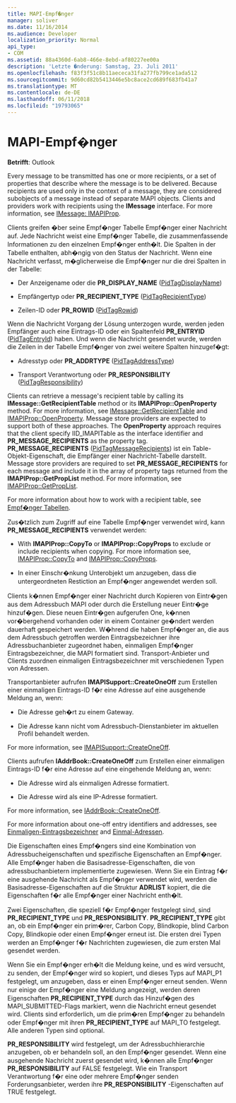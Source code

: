 ```yaml
---
title: MAPI-Empf�nger
manager: soliver
ms.date: 11/16/2014
ms.audience: Developer
localization_priority: Normal
api_type:
- COM
ms.assetid: 88a4360d-6ab8-466e-8ebd-af80227ee00a
description: 'Letzte �nderung: Samstag, 23. Juli 2011'
ms.openlocfilehash: f83f3f51c8b11aececa31fa277fb799ce1ada512
ms.sourcegitcommit: 9d60cd82b5413446e5bc8ace2cd689f683fb41a7
ms.translationtype: MT
ms.contentlocale: de-DE
ms.lasthandoff: 06/11/2018
ms.locfileid: "19793065"
---
```

# <a name="mapi-recipients"></a>MAPI-Empf�nger

  
  
**Betrifft**: Outlook 
  
Every message to be transmitted has one or more recipients, or a set of properties that describe where the message is to be delivered. Because recipients are used only in the context of a message, they are considered subobjects of a message instead of separate MAPI objects. Clients and providers work with recipients using the **IMessage** interface. For more information, see [IMessage: IMAPIProp](imessageimapiprop.md).
  
Clients greifen �ber seine Empf�nger Tabelle Empf�nger einer Nachricht auf. Jede Nachricht weist eine Empf�nger Tabelle, die zusammenfassende Informationen zu den einzelnen Empf�nger enth�lt. Die Spalten in der Tabelle enthalten, abh�ngig von den Status der Nachricht. Wenn eine Nachricht verfasst, m�glicherweise die Empf�nger nur die drei Spalten in der Tabelle:
  
- Der Anzeigename oder die **PR_DISPLAY_NAME** ([PidTagDisplayName](pidtagdisplayname-canonical-property.md))
    
- Empfängertyp oder **PR_RECIPIENT_TYPE** ([PidTagRecipientType](pidtagrecipienttype-canonical-property.md))
    
- Zeilen-ID oder **PR_ROWID** ([PidTagRowid](pidtagrowid-canonical-property.md))
    
Wenn die Nachricht Vorgang der Lösung unterzogen wurde, werden jeden Empfänger auch eine Eintrags-ID oder ein Spaltenfeld **PR_ENTRYID** ([PidTagEntryId](pidtagentryid-canonical-property.md)) haben. Und wenn die Nachricht gesendet wurde, werden die Zeilen in der Tabelle Empf�nger von zwei weitere Spalten hinzugef�gt:
  
- Adresstyp oder **PR_ADDRTYPE** ([PidTagAddressType](pidtagaddresstype-canonical-property.md))
    
- Transport Verantwortung oder **PR_RESPONSIBILITY** ([PidTagResponsibility](pidtagresponsibility-canonical-property.md))
    
Clients can retrieve a message's recipient table by calling its **IMessage::GetRecipientTable** method or its **IMAPIProp::OpenProperty** method. For more information, see [IMessage::GetRecipientTable](imessage-getrecipienttable.md) and [IMAPIProp::OpenProperty](imapiprop-openproperty.md). Message store providers are expected to support both of these approaches. The **OpenProperty** approach requires that the client specify IID_IMAPITable as the interface identifier and **PR_MESSAGE_RECIPIENTS** as the property tag. **PR_MESSAGE_RECIPIENTS** ([PidTagMessageRecipients](pidtagmessagerecipients-canonical-property.md)) ist ein Table-Objekt-Eigenschaft, die Empfänger einer Nachricht-Tabelle darstellt. Message store providers are required to set **PR_MESSAGE_RECIPIENTS** for each message and include it in the array of property tags returned from the **IMAPIProp::GetPropList** method. For more information, see [IMAPIProp::GetPropList](imapiprop-getproplist.md).
  
For more information about how to work with a recipient table, see [Empf�nger Tabellen](recipient-tables.md).
  
Zus�tzlich zum Zugriff auf eine Tabelle Empf�nger verwendet wird, kann **PR_MESSAGE_RECIPIENTS** verwendet werden: 
  
- With **IMAPIProp::CopyTo** or **IMAPIProp::CopyProps** to exclude or include recipients when copying. For more information see, [IMAPIProp::CopyTo](imapiprop-copyto.md) and [IMAPIProp::CopyProps](imapiprop-copyprops.md).
    
- In einer Einschr�nkung Unterobjekt um anzugeben, dass die untergeordneten Restiction an Empf�nger angewendet werden soll.
    
Clients k�nnen Empf�nger einer Nachricht durch Kopieren von Eintr�gen aus dem Adressbuch MAPI oder durch die Erstellung neuer Eintr�ge hinzuf�gen. Diese neuen Eintr�gen aufgerufen One, k�nnen vor�bergehend vorhanden oder in einem Container ge�ndert werden dauerhaft gespeichert werden. W�hrend die haben Empf�nger an, die aus dem Adressbuch getroffen werden Eintragsbezeichner ihre Adressbuchanbieter zugeordnet haben, einmaligen Empf�nger Eintragsbezeichner, die MAPI formatiert sind. Transport-Anbieter und Clients zuordnen einmaligen Eintragsbezeichner mit verschiedenen Typen von Adressen. 
  
Transportanbieter aufrufen **IMAPISupport::CreateOneOff** zum Erstellen einer einmaligen Eintrags-ID f�r eine Adresse auf eine ausgehende Meldung an, wenn: 
  
- Die Adresse geh�rt zu einem Gateway.
    
- Die Adresse kann nicht vom Adressbuch-Dienstanbieter im aktuellen Profil behandelt werden.
    
For more information, see [IMAPISupport::CreateOneOff](imapisupport-createoneoff.md).
  
Clients aufrufen **IAddrBook::CreateOneOff** zum Erstellen einer einmaligen Eintrags-ID f�r eine Adresse auf eine eingehende Meldung an, wenn: 
  
- Die Adresse wird als einmaligen Adresse formatiert.
    
- Die Adresse wird als eine IP-Adresse formatiert.
    
For more information, see [IAddrBook::CreateOneOff](iaddrbook-createoneoff.md).
  
For more information about one-off entry identifiers and addresses, see [Einmaligen-Eintragsbezeichner](one-off-entry-identifiers.md) and [Einmal-Adressen](one-off-addresses.md).
  
Die Eigenschaften eines Empf�ngers sind eine Kombination von Adressbucheigenschaften und spezifische Eigenschaften an Empf�nger. Alle Empf�nger haben die Basisadresse-Eigenschaften, die von adressbuchanbietern implementierte zugewiesen. Wenn Sie ein Eintrag f�r eine ausgehende Nachricht als Empf�nger verwendet wird, werden die Basisadresse-Eigenschaften auf die Struktur **ADRLIST** kopiert, die die Eigenschaften f�r alle Empf�nger einer Nachricht enth�lt. 
  
Zwei Eigenschaften, die speziell f�r Empf�nger festgelegt sind, sind **PR_RECIPIENT_TYPE** und **PR_RESPONSIBILITY**. **PR_RECIPIENT_TYPE** gibt an, ob ein Empf�nger ein prim�rer, Carbon Copy, Blindkopie, blind Carbon Copy, Blindkopie oder einen Empf�nger erneut ist. Die ersten drei Typen werden an Empf�nger f�r Nachrichten zugewiesen, die zum ersten Mal gesendet werden. 
  
Wenn Sie ein Empf�nger erh�lt die Meldung keine, und es wird versucht, zu senden, der Empf�nger wird so kopiert, und dieses Typs auf MAPI_P1 festgelegt, um anzugeben, dass er einen Empf�nger erneut senden. Wenn nur einige der Empf�nger eine Meldung angezeigt, werden deren Eigenschaften **PR_RECIPIENT_TYPE** durch das Hinzuf�gen des MAPI_SUBMITTED-Flags markiert, wenn die Nachricht erneut gesendet wird. Clients sind erforderlich, um die prim�ren Empf�nger zu behandeln oder Empf�nger mit ihren **PR_RECIPIENT_TYPE** auf MAPI_TO festgelegt. Alle anderen Typen sind optional. 
  
 **PR_RESPONSIBILITY** wird festgelegt, um der Adressbuchhierarchie anzugeben, ob er behandeln soll, an den Empf�nger gesendet. Wenn eine ausgehende Nachricht zuerst gesendet wird, k�nnen alle Empf�nger **PR_RESPONSIBILITY** auf FALSE festgelegt. Wie ein Transport Verantwortung f�r eine oder mehrere Empf�nger senden Forderungsanbieter, werden ihre **PR_RESPONSIBILITY** -Eigenschaften auf TRUE festgelegt. 
  

